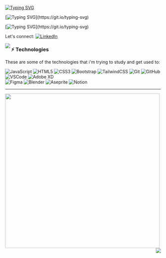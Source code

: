 [![Typing SVG](https://readme-typing-svg.herokuapp.com?font=Fira+Code&pause=1000&color=00B829&multiline=true&width=435&lines=Hello+friend.md+%F0%9F%91%8B)](https://git.io/typing-svg)

[![Typing SVG](https://readme-typing-svg.herokuapp.com?font=Fira+Code&size=18&duration=500&pause=1000&color=FFFFFF&multiline=true&repeat=false&width=435&lines=Hi+there+Matheus+here!)](https://git.io/typing-svg)

[![Typing SVG](https://readme-typing-svg.herokuapp.com?font=Fira+Code&size=18&duration=500&pause=1000&color=FFFFFF&multiline=true&repeat=false&width=435&lines=I'm+currently+studying+Web+programming%2C+and+UI+Design.;Blender%2C+and+UI+Design.)](https://git.io/typing-svg)


Let's connect: [![LinkedIn](https://img.shields.io/badge/LinkedIn-%230077B5.svg?logo=linkedin&logoColor=white)](https://linkedin.com/in//matheus-ui) 

<img align="left" src="https://github-readme-stats.vercel.app/api?username=FawkesSt&theme=nightowl&hide_border=true&include_all_commits=true&count_private=true" />

### ⚡ Technologies

These are some of the technologies that i'm trying to study and get used to:

![JavaScript](https://img.shields.io/badge/javascript-%23323330.svg?style=flat&logo=javascript&logoColor=%23F7DF1E) 
![HTML5](https://img.shields.io/badge/-HTML5-E34F26?style=flat&logo=html5&logoColor=white)
![CSS3](https://img.shields.io/badge/-CSS3-1572B6?style=flat&logo=css3)
![Bootstrap](https://img.shields.io/badge/bootstrap-%23563D7C.svg?style=flat&logo=bootstrap&logoColor=white) 
![TailwindCSS](https://img.shields.io/badge/tailwindcss-%2338B2AC.svg?style=flat&logo=tailwind-css&logoColor=white)
![Git](https://img.shields.io/badge/-Git-black?style=flat&logo=git)
![GitHub](https://img.shields.io/badge/-GitHub-181717?style=flat&logo=github)
![VSCode](https://img.shields.io/badge/-VSCode-007ACC?style=flat&logo=visual-studio-code&logoColor=white)
![Adobe XD](https://img.shields.io/badge/Adobe%20XD-470137?style=flat&logo=Adobe%20XD&logoColor=#FF61F6) 	
![Figma](https://img.shields.io/badge/figma-%23F24E1E.svg?style=flat&logo=figma&logoColor=white) 
![Blender](https://img.shields.io/badge/blender-%23F5792A.svg?style=flat&logo=blender&logoColor=white) 
![Aseprite](https://img.shields.io/badge/Aseprite-FFFFFF?style=flat&logo=Aseprite&logoColor=#7D929E) 
![Notion](https://img.shields.io/badge/Notion-%23000000.svg?style=flat&logo=notion&logoColor=white) 

------------

<img align="left" width="500" src="https://quotes-github-readme.vercel.app/api?type=horizontal&theme=tokyonight"/>

<img align="right" src="https://github-readme-stats.vercel.app/api/top-langs/?username=FawkesSt&theme=nightowl&hide_border=true&include_all_commits=true&count_private=true&layout=compact"/>
